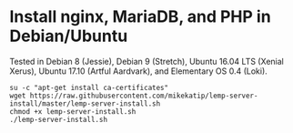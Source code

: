 # Install nginx, MariaDB, and PHP in Debian/Ubuntu

Tested in Debian 8 (Jessie), Debian 9 (Stretch), Ubuntu 16.04 LTS (Xenial Xerus), Ubuntu 17.10 (Artful Aardvark), and Elementary OS 0.4 (Loki).

```
su -c "apt-get install ca-certificates"
wget https://raw.githubusercontent.com/mikekatip/lemp-server-install/master/lemp-server-install.sh
chmod +x lemp-server-install.sh
./lemp-server-install.sh
```
